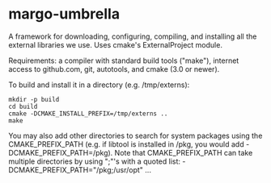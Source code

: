 # margo-umbrella

A framework for downloading, configuring, compiling, and installing 
all the external libraries we use.  Uses cmake's ExternalProject module.

Requirements: a compiler with standard build tools ("make"), internet
access to github.com, git, autotools, and cmake (3.0 or newer).

To build and install it in a directory (e.g. /tmp/externs):

```
mkdir -p build
cd build
cmake -DCMAKE_INSTALL_PREFIX=/tmp/externs ..
make
```

You may also add other directories to search for system packages
using the CMAKE_PREFIX_PATH (e.g. if libtool is installed in /pkg,
you would add -DCMAKE_PREFIX_PATH=/pkg).   Note that CMAKE_PREFIX_PATH
can take multiple directories by using ";"'s with a quoted list:
-DCMAKE_PREFIX_PATH="/pkg;/usr/opt" ...


